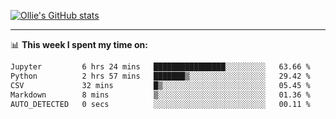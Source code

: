 <!--
**icedpanda/icedpanda** is a ✨ _special_ ✨ repository because its `README.md` (this file) appears on your GitHub profile.

Here are some ideas to get you started:

- 🔭 I’m currently working on ...
- 🌱 I’m currently learning ...
- 👯 I’m looking to collaborate on ...
- 🤔 I’m looking for help with ...
- 💬 Ask me about ...
- 📫 How to reach me: ...
- 😄 Pronouns: ...
- ⚡ Fun fact: ...
-->
[![Ollie's GitHub stats](https://github-readme-stats-icedpanda.vercel.app/api?username=icedpanda&count_private=true&show_icons=true)](https://github.com/icedpanda)

---
📊 **This week I spent my time on:**
<!--START_SECTION:waka-->

```txt
Jupyter         6 hrs 24 mins   ████████████████░░░░░░░░░   63.66 %
Python          2 hrs 57 mins   ███████▒░░░░░░░░░░░░░░░░░   29.42 %
CSV             32 mins         █▒░░░░░░░░░░░░░░░░░░░░░░░   05.45 %
Markdown        8 mins          ▒░░░░░░░░░░░░░░░░░░░░░░░░   01.36 %
AUTO_DETECTED   0 secs          ░░░░░░░░░░░░░░░░░░░░░░░░░   00.11 %
```

<!--END_SECTION:waka-->
